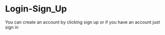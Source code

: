# Login-Sign_Up
You can create an account by clicking sign up or if you have an account just sign in
